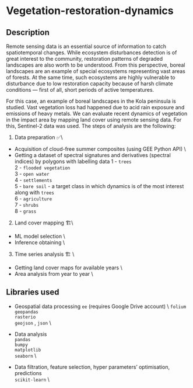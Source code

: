 # Vegetation-restoration-dynamics


## Description

Remote sensing data is an essential source of information to catch spatiotemporal changes. While ecosystem disturbances detection is of great interest to the community, restoration patterns of degraded landscapes are also worth to be understood.
From this perspective, boreal landscapes are an example of special ecosystems representing vast areas of forests. At the same time, such ecosystems are highly vulnerable to disturbance due to low restoration capacity because of harsh climate conditions — first of all, short periods of active temperatures.

For this case, an example of boreal landscapes in the Kola peninsula is studied. Vast vegetation loss had happened due to acid rain exposure and emissions of heavy metals. We can evaluate recent dynamics of vegetation in the impact area by mapping land cover using remote sensing data.
For this, Sentinel-2 data was used.
The steps of analysis are the following:
1. Data preparation  ✅\
* Acquisition of cloud-free summer composites (using GEE Python API) \
* Getting a dataset of spectral signatures and derivatives (spectral indices) by polygons with labelling data
1 - ``trees`` \
2 - ``flooded vegetation`` \
3 - ``open water`` \
4 - ``settlements`` \
5 - ``bare soil`` - a target class in which dynamics is of the most interest along with ``trees`` \
6 - ``agriculture`` \
7 - ``shrubs`` \
8 - ``grass``

2. Land cover mapping  🏗\
* ML model selection  \
* Inference obtaining  \

3. Time series analysis 🏗 \
* Getting land cover maps for available years  \
* Area analysis from year to year  \


## Libraries used

* Geospatial data processing
``ee`` (requires Google Drive account) \ 
``folium`` \
``geopandas`` \
``rasterio`` \
``geojson`` , ``json`` \

* Data analysis  \
``pandas`` \
``bumpy`` \
``matplotlib`` \
``seaborn`` \

* Data filtration, feature selection, hyper parameters’ optimisation, predictions \
``scikit-learn`` \




